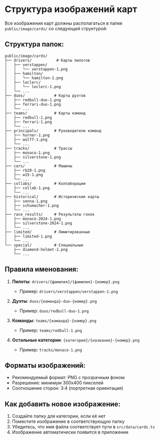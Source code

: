# Структура изображений карт

Все изображения карт должны располагаться в папке `public/image/cards/` со следующей структурой:

## Структура папок:

```
public/image/cards/
├── drivers/           # Карты пилотов
│   ├── verstappen/
│   │   └── verstappen-1.png
│   ├── hamilton/
│   │   └── hamilton-1.png
│   ├── leclerc/
│   │   └── leclerc-1.png
│   └── ...
├── duos/             # Карты дуэтов
│   ├── redbull-duo-1.png
│   ├── ferrari-duo-1.png
│   └── ...
├── teams/            # Карты команд
│   ├── redbull-1.png
│   ├── ferrari-1.png
│   └── ...
├── principals/       # Руководители команд
│   ├── horner-1.png
│   ├── wolff-1.png
│   └── ...
├── tracks/           # Трассы
│   ├── monaco-1.png
│   ├── silverstone-1.png
│   └── ...
├── cars/             # Машины
│   ├── rb20-1.png
│   ├── w15-1.png
│   └── ...
├── collabs/          # Коллаборации
│   ├── collab-1.png
│   └── ...
├── historical/       # Исторические карты
│   ├── senna-1.png
│   ├── schumacher-1.png
│   └── ...
├── race_results/     # Результаты гонок
│   ├── monaco-2024-1.png
│   ├── silverstone-2024-1.png
│   └── ...
├── limited/          # Лимитированные
│   ├── limited-1.png
│   └── ...
└── special/          # Специальные
    ├── diamond-helmet-1.png
    └── ...
```

## Правила именования:

1. **Пилоты**: `drivers/{фамилия}/{фамилия}-{номер}.png`
   - Пример: `drivers/verstappen/verstappen-1.png`

2. **Дуэты**: `duos/{команда}-duo-{номер}.png`
   - Пример: `duos/redbull-duo-1.png`

3. **Команды**: `teams/{команда}-{номер}.png`
   - Пример: `teams/redbull-1.png`

4. **Остальные категории**: `{категория}/{название}-{номер}.png`
   - Пример: `tracks/monaco-1.png`

## Форматы изображений:
- Рекомендуемый формат: PNG с прозрачным фоном
- Разрешение: минимум 300x400 пикселей
- Соотношение сторон: 3:4 (портретная ориентация)

## Как добавить новое изображение:

1. Создайте папку для категории, если её нет
2. Поместите изображение в соответствующую папку
3. Убедитесь, что имя файла соответствует пути в `src/data/cards.ts`
4. Изображение автоматически появится в приложении
